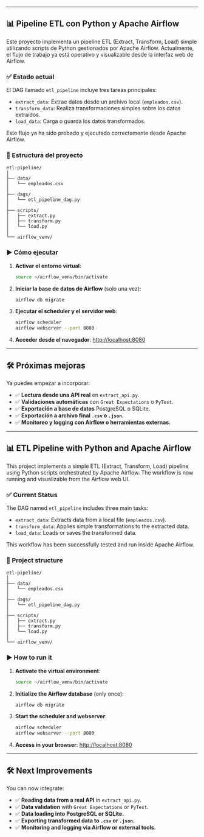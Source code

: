 

---

## 📊 Pipeline ETL con Python y Apache Airflow

Este proyecto implementa un pipeline ETL (Extract, Transform, Load) simple utilizando scripts de Python gestionados por Apache Airflow. Actualmente, el flujo de trabajo ya está operativo y visualizable desde la interfaz web de Airflow.

### ✅ Estado actual

El DAG llamado `etl_pipeline` incluye tres tareas principales:

- `extract_data`: Extrae datos desde un archivo local (`empleados.csv`).
- `transform_data`: Realiza transformaciones simples sobre los datos extraídos.
- `load_data`: Carga o guarda los datos transformados.

Este flujo ya ha sido probado y ejecutado correctamente desde Apache Airflow.

### 📁 Estructura del proyecto

```
etl-pipeline/
│
├── data/
│   └── empleados.csv
│
├── dags/
│   └── etl_pipeline_dag.py
│
├── scripts/
│   ├── extract.py
│   ├── transform.py
│   └── load.py
│
└── airflow_venv/
```

### ▶️ Cómo ejecutar

1. **Activar el entorno virtual**:
   ```bash
   source ~/airflow_venv/bin/activate
   ```

2. **Iniciar la base de datos de Airflow** (solo una vez):
   ```bash
   airflow db migrate
   ```

3. **Ejecutar el scheduler y el servidor web**:
   ```bash
   airflow scheduler
   airflow webserver --port 8080
   ```

4. **Acceder desde el navegador**:
   [http://localhost:8080](http://localhost:8080)

---

## 🛠️ Próximas mejoras

Ya puedes empezar a incorporar:

- ✅ **Lectura desde una API real** en `extract_api.py`.
- ✅ **Validaciones automáticas** con `Great Expectations` o `PyTest`.
- ✅ **Exportación a base de datos** PostgreSQL o SQLite.
- ✅ **Exportación a archivo final `.csv` o `.json`**.
- ✅ **Monitoreo y logging con Airflow o herramientas externas.**

---

## 📊 ETL Pipeline with Python and Apache Airflow

This project implements a simple ETL (Extract, Transform, Load) pipeline using Python scripts orchestrated by Apache Airflow. The workflow is now running and visualizable from the Airflow web UI.

### ✅ Current Status

The DAG named `etl_pipeline` includes three main tasks:

- `extract_data`: Extracts data from a local file (`empleados.csv`).
- `transform_data`: Applies simple transformations to the extracted data.
- `load_data`: Loads or saves the transformed data.

This workflow has been successfully tested and run inside Apache Airflow.

### 📁 Project structure

```
etl-pipeline/
│
├── data/
│   └── empleados.csv
│
├── dags/
│   └── etl_pipeline_dag.py
│
├── scripts/
│   ├── extract.py
│   ├── transform.py
│   └── load.py
│
└── airflow_venv/
```

### ▶️ How to run it

1. **Activate the virtual environment**:
   ```bash
   source ~/airflow_venv/bin/activate
   ```

2. **Initialize the Airflow database** (only once):
   ```bash
   airflow db migrate
   ```

3. **Start the scheduler and webserver**:
   ```bash
   airflow scheduler
   airflow webserver --port 8080
   ```

4. **Access in your browser**:
   [http://localhost:8080](http://localhost:8080)

---

## 🛠️ Next Improvements

You can now integrate:

- ✅ **Reading data from a real API** in `extract_api.py`.
- ✅ **Data validation** with `Great Expectations` or `PyTest`.
- ✅ **Data loading into PostgreSQL or SQLite.**
- ✅ **Exporting transformed data to `.csv` or `.json`.**
- ✅ **Monitoring and logging via Airflow or external tools.**
